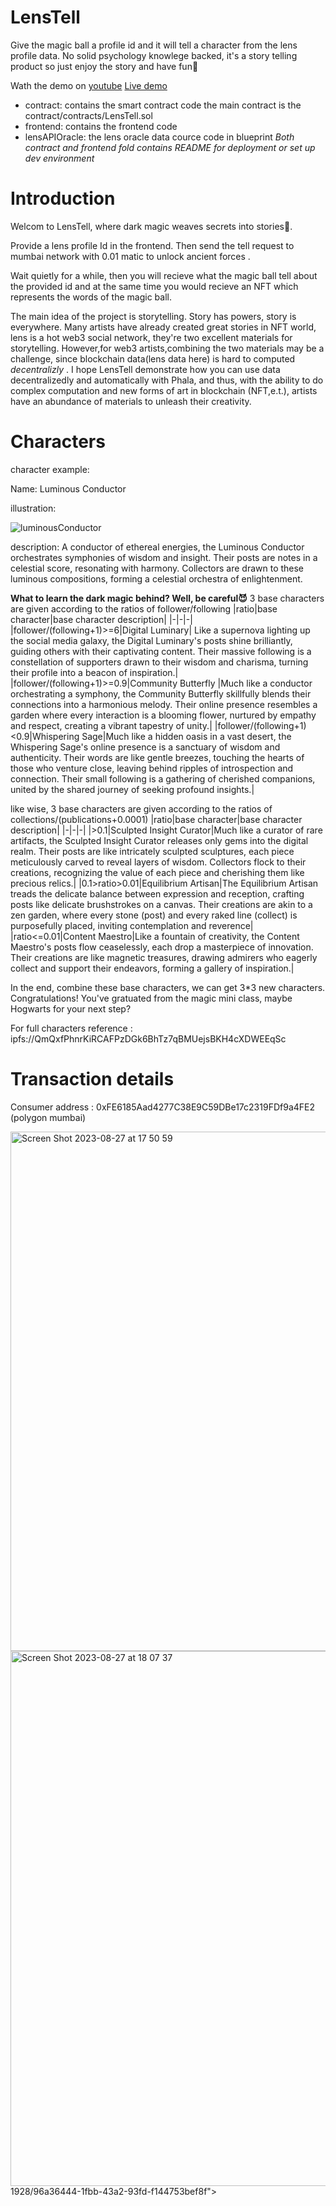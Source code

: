 # LensTell
 Give the magic ball a profile id and it will tell a character from the lens profile data. No solid psychology knowlege backed, it's a story telling product so just enjoy the story and have fun🔮
 
 Wath the demo on [youtube](https://www.youtube.com/watch?v=XxM6WYwOGkQ)
 [Live demo](https://lens-tell.vercel.app/)
 
- contract: contains the smart contract code
  the main contract is the contract/contracts/LensTell.sol
- frontend: contains the frontend code
- lensAPIOracle: the lens oracle data cource code in blueprint
  *Both contract and frontend fold contains README for deployment or set up dev environment*
  


# Introduction
Welcom to LensTell, where dark magic weaves secrets into stories🔮. 

Provide a lens profile Id in the frontend. Then send the tell request to mumbai network with 0.01 matic to unlock ancient forces .

Wait quietly for a while, then you will recieve what the magic ball tell about the provided id and at the same time you would recieve an NFT which represents the words of the magic ball.

The main idea of the project is storytelling. Story has powers, story is everywhere. Many artists have already created great stories in NFT world, lens is a hot web3 social network, they're two excellent materials for storytelling. However,for web3 artists,combining the two materials may be a challenge, since blockchain data(lens data here) is hard to computed *decentralizly* . I hope LensTell demonstrate how you can use data decentralizedly and automatically with Phala, and thus, with the ability to do complex computation and new forms of art in blockchain (NFT,e.t.), artists have an abundance of materials to unleash their creativity.

# Characters
character example: 

Name: Luminous Conductor

illustration:

![luminousConductor](https://github.com/Ricy137/LensTell/assets/97211928/03596ae3-7970-498d-910b-4da13c90fbd6)

description:
A conductor of ethereal energies, the Luminous Conductor orchestrates symphonies of wisdom and insight. Their posts are notes in a celestial score, resonating with harmony. Collectors are drawn to these luminous compositions, forming a celestial orchestra of enlightenment.

**What to learn the dark magic behind? Well, be careful😈**
3 base characters are given according to the ratios of follower/following
|ratio|base character|base character description|
|-|-|-|
|follower/(following+1)>=6|Digital Luminary| Like a supernova lighting up the social media galaxy, the Digital Luminary's posts shine brilliantly, guiding others with their captivating content. Their massive following is a constellation of supporters drawn to their wisdom and charisma, turning their profile into a beacon of inspiration.|
|follower/(following+1)>=0.9|Community Butterfly |Much like a conductor orchestrating a symphony, the Community Butterfly skillfully blends their connections into a harmonious melody. Their online presence resembles a garden where every interaction is a blooming flower, nurtured by empathy and respect, creating a vibrant tapestry of unity.|
|follower/(following+1)<0.9|Whispering Sage|Much like a hidden oasis in a vast desert, the Whispering Sage's online presence is a sanctuary of wisdom and authenticity. Their words are like gentle breezes, touching the hearts of those who venture close, leaving behind ripples of introspection and connection. Their small following is a gathering of cherished companions, united by the shared journey of seeking profound insights.|

like wise, 3 base characters are given according to the ratios of collections/(publications+0.0001)
|ratio|base character|base character description|
|-|-|-|
|>0.1|Sculpted Insight Curator|Much like a curator of rare artifacts, the Sculpted Insight Curator releases only gems into the digital realm. Their posts are like intricately sculpted sculptures, each piece meticulously carved to reveal layers of wisdom. Collectors flock to their creations, recognizing the value of each piece and cherishing them like precious relics.|
|0.1>ratio>0.01|Equilibrium Artisan|The Equilibrium Artisan treads the delicate balance between expression and reception, crafting posts like delicate brushstrokes on a canvas. Their creations are akin to a zen garden, where every stone (post) and every raked line (collect) is purposefully placed, inviting contemplation and reverence|
|ratio<=0.01|Content Maestro|Like a fountain of creativity, the Content Maestro's posts flow ceaselessly, each drop a masterpiece of innovation. Their creations are like magnetic treasures, drawing admirers who eagerly collect and support their endeavors, forming a gallery of inspiration.|

In the end, combine these base characters, we can get 3*3 new characters. Congratulations! You've gratuated from the magic mini class, maybe Hogwarts for your next step?

For full characters reference : ipfs://QmQxfPhnrKiRCAFPzDGk6BhTz7qBMUejsBKH4cXDWEEqSc

# Transaction details
Consumer address : 0xFE6185Aad4277C38E9C59DBe17c2319FDf9a4FE2 (polygon mumbai) 

<img width="831" alt="Screen Shot 2023-08-27 at 17 50 59" src="https://github.com/Ricy137/LensTell/assets/97211928/7528d226-85b0-4435-8307-306e05744706">

<img width="856" alt="Screen Shot 2023-08-27 at 18 07 37" src="https://github.com/Ricy137/LensTell/assets/97211928/62d1ab62-d823-4e41-9b8e-55ddda609121">
1928/96a36444-1fbb-43a2-93fd-f144753bef8f">

